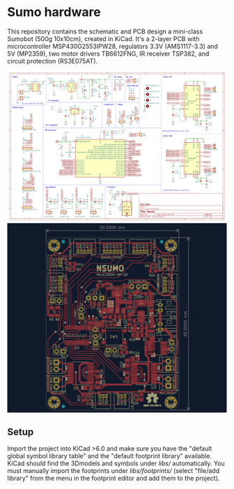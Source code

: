 # Sumo hardware
This repository contains the schematic and PCB design a mini-class Sumobot (500g 10x10cm),
created in KiCad. It's a 2-layer PCB with microcontroller MSP430G2553IPW28,
regulators 3.3V (AMS1117-3.3) and 5V (MP2359), two motor drivers TB6612FNG, IR receiver TSP382, and
circuit protection (RS3E075AT).

<img src="/imgs/schematic.png">

<img src="/imgs/pcb.png">

## Setup
Import the project into KiCad >6.0 and make sure you have the "default global symbol library table"
and the "default footprint library" available. KiCad should find the 3Dmodels and symbols under _libs/_
automatically. You must manually import the footprints under _libs/footprints/_ (select "file/add library"
from the menu in the footprint editor and add them to the project).
